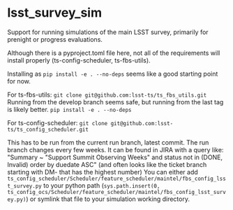 # lsst_survey_sim
Support for running simulations of the main LSST survey, primarily for prenight or progress evaluations.

Although there is a pyproject.toml file here, not all of the 
requirements will install properly (ts-config-scheduler, ts-fbs-utils). 

Installing as 
`pip install -e . --no-deps` seems like a good starting point for now. 

For ts-fbs-utils: 
`git clone git@github.com:lsst-ts/ts_fbs_utils.git`
Running from the develop branch seems safe, but running from the last tag is likely better.
`pip install -e . --no-deps` 

For ts-config-scheduler: 
`git clone git@github.com:lsst-ts/ts_config_scheduler.git`

This has to be run from the current run branch, latest commit. 
The run branch changes every few weeks. 
It can be found in JIRA with a query like: 
"Summary ~ "Support Summit Observing Weeks" and status not in (DONE, Invalid) order by duedate ASC"
(and often looks like the ticket branch starting with DM- that has the highest number)
You can either add 
`ts_config_scheduler/Scheduler/feature_scheduler/maintel/fbs_config_lsst_survey.py`
to your python path (`sys.path.insert(0, ts_config_ocs/Scheduler/feature_scheduler/maintel/fbs_config_lsst_survey.py)`) 
or symlink that file to your simulation working directory.


